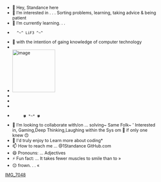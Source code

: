 - 👋 Hey, Standance here
- 👀 I’m interested in . . . Sorting problems, learning, taking advice & being patient 
- 🌱 I’m currently learning. . .
-       ^~^ LiF3 ^~^
- 🤔 with the intention of gaing knowledge of computer technology 
-
- <img width="140" alt="image" src="https://github.com/1Standance/1Standance/assets/152138768/31589bd2-f01d-4774-a671-6fb8944f4305">
-
-
-
-          🍀 *~* 🍀
- 💞️ I’m looking to collaborate with/on ...  solving~ Same Folk~ ' Interested in, Gaming,Deep Thinking,Laughing within the Sys om 💩 if only one knew 🙃
- 🧐 I'd truly enjoy to Learn more about coding*
- 📫 How to reach me ... @1Standance GitHub.com
- 😄 Pronouns: ... Adjectives 
- ⚡ Fun fact: ... It takes fewer muscles to smile than to »
- 😔 frown. . . «

[IMG_7048](https://github.com/1Standance/1Standance/assets/152138768/990b91ad-b4d6-4579-9bbc-1de1d7c8509d)

<!---
1Standance/1Standance is a ✨ special ✨ repository because its `README.md` (this file) appears on your GitHub profile.
You can click the Preview link to take a look at your changes.
--->
